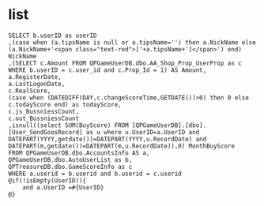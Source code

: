 list
===
	SELECT b.userID as userID
	,(case when (a.tipsName is null or a.tipsName='') then a.NickName else (a.NickName+'<span class="text-red">['+a.tipsName+']</span>') end) NickName
	,(SELECT c.Amount FROM QPGameUserDB.dbo.AA_Shop_Prop_UserProp as c WHERE b.userID = c.user_id and c.Prop_Id = 1) AS Amount,
	a.RegisterDate,
	a.LastLogonDate,
	c.RealScore,
	(case when (DATEDIFF(DAY,c.changeScoreTime,GETDATE())>0) then 0 else c.todayScore end) as todayScore,
	c.js_BussniessCount,
	c.out_BussniessCount
	,isnull((select SUM(BuyScore) FROM [QPGameUserDB].[dbo].[User_SendGoosRecord] as u where u.UserID=a.UserID and DATEPART(YYYY,getdate())=DATEPART(YYYY,u.RecordDate) and DATEPART(m,getdate())=DATEPART(m,u.RecordDate)),0) MonthBuyScore
	FROM QPGameUserDB.dbo.AccountsInfo AS a,
	QPGameUserDB.dbo.AutoUserList as b,
	QPTreasureDB.dbo.GameScoreInfo as c
	WHERE a.userid = b.userid and b.userid = c.userid
	@if(!isEmpty(UserID)){
	 	and a.UserID =#{UserID}
	@}